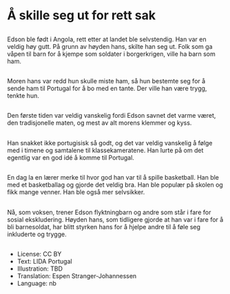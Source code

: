 # Å skille seg ut for rett sak

##
Edson ble født i Angola, rett etter at landet ble selvstendig. Han var en veldig høy gutt. På grunn av høyden hans, skilte han seg ut. Folk som ga våpen til barn for å kjempe som soldater i borgerkrigen, ville ha barn som ham.

##
Moren hans var redd hun skulle miste ham, så hun bestemte seg for å sende ham til Portugal for å bo med en tante. Der ville han være trygg, tenkte hun.

##
Den første tiden var veldig vanskelig fordi Edson savnet det varme været, den tradisjonelle maten, og mest av alt morens klemmer og kyss.

##
Han snakket ikke portugisisk så godt, og det var veldig vanskelig å følge med i timene og samtalene til klassekameratene. Han lurte på om det egentlig var en god idé å komme til Portugal.

##
En dag la en lærer merke til hvor god han var til å spille basketball. Han ble med et basketballag og gjorde det veldig bra. Han ble populær på skolen og fikk mange venner. Han ble også mer selvsikker.

##
Nå, som voksen, trener Edson flyktningbarn og andre som står i fare for sosial ekskludering. Høyden hans, som tidligere gjorde at han var i fare for å bli barnesoldat, har blitt styrken hans for å hjelpe andre til å føle seg inkluderte og trygge.

##
* License: CC BY
* Text: LIDA Portugal
* Illustration: TBD
* Translation: Espen Stranger-Johannessen
* Language: nb
